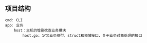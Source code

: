 ## 项目结构

```
cmd: CLI
app: 业务
    host：主机的增删改查业务模块
        host.go: 定义业务模型，struct和领域接口，关于业务对象处理的接口
```